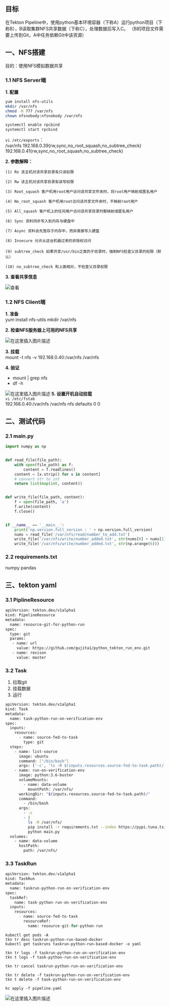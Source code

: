 ## 目标
在Tekton Pipeline中，使用python基本环境容器（下称A）运行python项目（下称B），B读取集群NFS共享数据（下称C），处理数据后写入C。
（B的项目文件需要上传到Git，A中任务依赖Git中该资源）

## 一、NFS搭建
目的：使用NFS模拟数据共享
### 1.1 NFS Server端
**1. 配置**
```bash
yum install nfs-utils
mkdir /var/nfs
chmod -R 777 /var/nfs
chown nfsnobody:nfsnobody /var/nfs

systemctl enable rpcbind
systemctl start rpcbind
```
`vi /etc/exports`：  
/var/nfs 192.168.0.39(rw,sync,no_root_squash,no_subtree_check) 192.168.0.41(rw,sync,no_root_squash,no_subtree_check)

**2. 参数解释：**
```
(1) Ro 该主机对该共享目录有只读权限

(2) Rw 该主机对该共享目录有读写权限

(3) Root_squash 客户机用root用户访问该共享文件夹时，将root用户映射成匿名用户

(4) No_root_squash 客户机用root访问该共享文件夹时，不映射root用户

(5) All_squash 客户机上的任何用户访问该共享目录时都映射成匿名用户

(6) Sync 资料同步写入到内存与硬盘中

(7) Async 资料会先暂存于内存中，而非直接写入硬盘

(8) Insecure 允许从这台机器过来的非授权访问
　
(9) subtree_check 如果共享/usr/bin之类的子目录时，强制NFS检查父目录的权限（默认）

(10) no_subtree_check 和上面相对，不检查父目录权限
```
**3. 查看共享信息**  

![查看](https://img-blog.csdnimg.cn/20200214185602230.png#pic_center)

### 1.2 NFS Client端
**1. 准备**  
yum install nfs-utils
mkdir /var/nfs

**2. 检查NFS服务器上可用的NFS共享**  

![在这里插入图片描述](https://img-blog.csdnimg.cn/20200214185956363.png#pic_center)

**3. 挂载**  
mount -t nfs -v 192.168.0.40:/var/nfs /var/nfs

**4. 验证**  
- mount | grep nfs
- df -h

![在这里插入图片描述](https://img-blog.csdnimg.cn/20200214192449146.png#pic_center)
**5. 设置开机自动挂载**  
`vi /etc/fstab`  
192.168.0.40:/var/nfs    /var/nfs   nfs defaults 0 0

## 二、测试代码
### 2.1 main.py
```python
import numpy as np


def read_file(file_path):
    with open(file_path) as f:
        content = f.readlines()
    content = [x.strip() for x in content]
    # convert str to int
    return list(map(int, content))


def write_file(file_path, content):
    f = open(file_path, 'a')
    f.write(content)
    f.close()


if __name__ == '__main__':
    print('np.version.full_version : ' + np.version.full_version)
    nums = read_file('/var/nfs/read/number_to_add.txt')
    write_file('/var/nfs/write/number_added.txt', str(nums[0] + nums[1]))
    write_file('/var/nfs/write/number_added.txt', str(np.arange(6)))

```
### 2.2 requirements.txt
numpy
pandas

## 三、tekton yaml
### 3.1 PiplineResource

```bash
apiVersion: tekton.dev/v1alpha1
kind: PipelineResource
metadata:
  name: resource-git-for-python-run
spec:
  type: git
  params:
   - name: url
     value: https://github.com/gujita1/python_tekton_run_env.git
   - name: revison
     value: master
```

### 3.2 Task
1. 拉取git
2. 挂载数据
3. 运行
```bash
apiVersion: tekton.dev/v1alpha1
kind: Task
metadata:
  name: task-python-run-on-verification-env
spec:
  inputs:
    resources:
      - name: source-fed-to-task
        type: git
  steps:
    - name: list-source
      image: ubuntu
      command: ["/bin/bash"]
      args: ['-c', 'ls -R $(inputs.resources.source-fed-to-task.path)/']
    - name: run-on-verification-env
      image: python:3.6-buster
      volumeMounts:
        - name: data-volume
          mountPath: /var/nfs/
      workingDir: "$(inputs.resources.source-fed-to-task.path)/"
      command:
        - /bin/bash
      args:
        - -c
        - |
          ls -R /var/nfs/
          pip install -r requirements.txt --index https://pypi.tuna.tsinghua.edu.cn/simple
          python main.py
  volumes:
    - name: data-volume
      hostPath:
        path: /var/nfs/
```

### 3.3 TaskRun

```python
apiVersion: tekton.dev/v1alpha1
kind: TaskRun
metadata:
  name: taskrun-python-run-on-verification-env
spec:
  taskRef:
    name: task-python-run-on-verification-env
  inputs:
    resources:
      - name: source-fed-to-task
        resourceRef:
          name: resource-git-for-python-run

```

```
kubectl get pods -A
tkn tr desc taskrun-python-run-based-docker
kubectl get taskruns taskrun-python-run-based-docker -o yaml

tkn tr logs -f taskrun-python-run-on-verification-env
tkn t logs -f task-python-run-on-verification-env

tkn tr cancel taskrun-python-run-on-verification-env

tkn tr delete -f taskrun-python-run-on-verification-env
tkn t delete -f task-python-run-on-verification-env

kc apply -f pipeline.yaml
```
![在这里插入图片描述](https://img-blog.csdnimg.cn/20200218212852689.png?type_ZmFuZ3poZW5naGVpdGk,shadow_10,text_aHR0cHM6Ly9ibG9nLmNzZG4ubmV0L0hhaXhXYW5n,size_16,color_FFFFFF,t_70)
